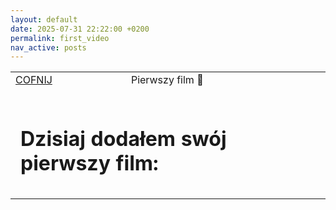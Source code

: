 ```yaml
---
layout: default
date: 2025-07-31 22:22:00 +0200
permalink: first_video
nav_active: posts
---
```


<div id="content">
    <table>
        <tr>
            <td><a href="/posts" id="back">COFNIJ</a></td><td>Pierwszy film 🎥</td>
        </tr>
        <tr>
            <td colspan="2" style="padding: 1rem;">
                <h1>Dzisiaj dodałem swój pierwszy film:</h1>
                <a href="https://youtube.com/shorts/1Y8Aj67y5Jo?si=S9s1MdPPc2DkeB-l" target="_blank"><i class="fa-brands fa-youtube"></i></a>
                <a href="https://www.tiktok.com/@jaqbiak888/video/7533270535153667350" target="_blank"><i class="fa-brands fa-tiktok"></i></a>
            </td>
        </tr>
    </table>
</div>